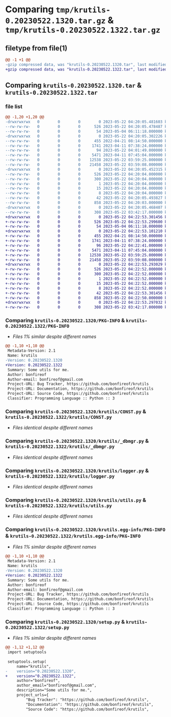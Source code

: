 # Comparing `tmp/krutils-0.20230522.1320.tar.gz` & `tmp/krutils-0.20230522.1322.tar.gz`

## filetype from file(1)

```diff
@@ -1 +1 @@
-gzip compressed data, was "krutils-0.20230522.1320.tar", last modified: Mon May 22 04:20:05 2023, max compression
+gzip compressed data, was "krutils-0.20230522.1322.tar", last modified: Mon May 22 04:22:53 2023, max compression
```

## Comparing `krutils-0.20230522.1320.tar` & `krutils-0.20230522.1322.tar`

### file list

```diff
@@ -1,20 +1,20 @@
-drwxrwxrwx   0        0        0        0 2023-05-22 04:20:05.481603 krutils-0.20230522.1320/
--rw-rw-rw-   0        0        0      526 2023-05-22 04:20:05.478487 krutils-0.20230522.1320/PKG-INFO
--rw-rw-rw-   0        0        0       54 2023-05-04 06:11:18.000000 krutils-0.20230522.1320/README.md
-drwxrwxrwx   0        0        0        0 2023-05-22 04:20:05.302226 krutils-0.20230522.1320/krutils/
--rw-rw-rw-   0        0        0      455 2022-04-21 08:14:50.000000 krutils-0.20230522.1320/krutils/AppErr.py
--rw-rw-rw-   0        0        0     1741 2023-04-11 07:38:24.000000 krutils-0.20230522.1320/krutils/CONST.py
--rw-rw-rw-   0        0        0       94 2023-05-22 04:01:49.000000 krutils-0.20230522.1320/krutils/__init__.py
--rw-rw-rw-   0        0        0     5471 2023-04-11 07:45:04.000000 krutils-0.20230522.1320/krutils/_dbmgr.py
--rw-rw-rw-   0        0        0    12538 2023-05-22 03:59:25.000000 krutils-0.20230522.1320/krutils/logger.py
--rw-rw-rw-   0        0        0    21458 2023-05-22 03:59:08.000000 krutils-0.20230522.1320/krutils/utils.py
-drwxrwxrwx   0        0        0        0 2023-05-22 04:20:05.452315 krutils-0.20230522.1320/krutils.egg-info/
--rw-rw-rw-   0        0        0      526 2023-05-22 04:20:04.000000 krutils-0.20230522.1320/krutils.egg-info/PKG-INFO
--rw-rw-rw-   0        0        0      300 2023-05-22 04:20:04.000000 krutils-0.20230522.1320/krutils.egg-info/SOURCES.txt
--rw-rw-rw-   0        0        0        1 2023-05-22 04:20:04.000000 krutils-0.20230522.1320/krutils.egg-info/dependency_links.txt
--rw-rw-rw-   0        0        0       15 2023-05-22 04:20:04.000000 krutils-0.20230522.1320/krutils.egg-info/requires.txt
--rw-rw-rw-   0        0        0        8 2023-05-22 04:20:04.000000 krutils-0.20230522.1320/krutils.egg-info/top_level.txt
--rw-rw-rw-   0        0        0       42 2023-05-22 04:20:05.493827 krutils-0.20230522.1320/setup.cfg
--rw-rw-rw-   0        0        0      858 2023-05-22 04:20:03.000000 krutils-0.20230522.1320/setup.py
-drwxrwxrwx   0        0        0        0 2023-05-22 04:20:05.468407 krutils-0.20230522.1320/test/
--rw-rw-rw-   0        0        0      308 2023-05-22 03:42:17.000000 krutils-0.20230522.1320/test/test_logger.py
+drwxrwxrwx   0        0        0        0 2023-05-22 04:22:53.301456 krutils-0.20230522.1322/
+-rw-rw-rw-   0        0        0      526 2023-05-22 04:22:53.299600 krutils-0.20230522.1322/PKG-INFO
+-rw-rw-rw-   0        0        0       54 2023-05-04 06:11:18.000000 krutils-0.20230522.1322/README.md
+drwxrwxrwx   0        0        0        0 2023-05-22 04:22:53.101210 krutils-0.20230522.1322/krutils/
+-rw-rw-rw-   0        0        0      455 2022-04-21 08:14:50.000000 krutils-0.20230522.1322/krutils/AppErr.py
+-rw-rw-rw-   0        0        0     1741 2023-04-11 07:38:24.000000 krutils-0.20230522.1322/krutils/CONST.py
+-rw-rw-rw-   0        0        0       96 2023-05-22 04:22:41.000000 krutils-0.20230522.1322/krutils/__init__.py
+-rw-rw-rw-   0        0        0     5471 2023-04-11 07:45:04.000000 krutils-0.20230522.1322/krutils/_dbmgr.py
+-rw-rw-rw-   0        0        0    12538 2023-05-22 03:59:25.000000 krutils-0.20230522.1322/krutils/logger.py
+-rw-rw-rw-   0        0        0    21458 2023-05-22 03:59:08.000000 krutils-0.20230522.1322/krutils/utils.py
+drwxrwxrwx   0        0        0        0 2023-05-22 04:22:53.293029 krutils-0.20230522.1322/krutils.egg-info/
+-rw-rw-rw-   0        0        0      526 2023-05-22 04:22:52.000000 krutils-0.20230522.1322/krutils.egg-info/PKG-INFO
+-rw-rw-rw-   0        0        0      300 2023-05-22 04:22:52.000000 krutils-0.20230522.1322/krutils.egg-info/SOURCES.txt
+-rw-rw-rw-   0        0        0        1 2023-05-22 04:22:52.000000 krutils-0.20230522.1322/krutils.egg-info/dependency_links.txt
+-rw-rw-rw-   0        0        0       15 2023-05-22 04:22:52.000000 krutils-0.20230522.1322/krutils.egg-info/requires.txt
+-rw-rw-rw-   0        0        0        8 2023-05-22 04:22:52.000000 krutils-0.20230522.1322/krutils.egg-info/top_level.txt
+-rw-rw-rw-   0        0        0       42 2023-05-22 04:22:53.301456 krutils-0.20230522.1322/setup.cfg
+-rw-rw-rw-   0        0        0      858 2023-05-22 04:22:50.000000 krutils-0.20230522.1322/setup.py
+drwxrwxrwx   0        0        0        0 2023-05-22 04:22:53.297032 krutils-0.20230522.1322/test/
+-rw-rw-rw-   0        0        0      308 2023-05-22 03:42:17.000000 krutils-0.20230522.1322/test/test_logger.py
```

### Comparing `krutils-0.20230522.1320/PKG-INFO` & `krutils-0.20230522.1322/PKG-INFO`

 * *Files 1% similar despite different names*

```diff
@@ -1,10 +1,10 @@
 Metadata-Version: 2.1
 Name: krutils
-Version: 0.20230522.1320
+Version: 0.20230522.1322
 Summary: Some utils for me.
 Author: bonfireof
 Author-email: bonfireof@gmail.com
 Project-URL: Bug Tracker, https://github.com/bonfireof/krutils
 Project-URL: Documentation, https://github.com/bonfireof/krutils
 Project-URL: Source Code, https://github.com/bonfireof/krutils
 Classifier: Programming Language :: Python :: 3
```

### Comparing `krutils-0.20230522.1320/krutils/CONST.py` & `krutils-0.20230522.1322/krutils/CONST.py`

 * *Files identical despite different names*

### Comparing `krutils-0.20230522.1320/krutils/_dbmgr.py` & `krutils-0.20230522.1322/krutils/_dbmgr.py`

 * *Files identical despite different names*

### Comparing `krutils-0.20230522.1320/krutils/logger.py` & `krutils-0.20230522.1322/krutils/logger.py`

 * *Files identical despite different names*

### Comparing `krutils-0.20230522.1320/krutils/utils.py` & `krutils-0.20230522.1322/krutils/utils.py`

 * *Files identical despite different names*

### Comparing `krutils-0.20230522.1320/krutils.egg-info/PKG-INFO` & `krutils-0.20230522.1322/krutils.egg-info/PKG-INFO`

 * *Files 1% similar despite different names*

```diff
@@ -1,10 +1,10 @@
 Metadata-Version: 2.1
 Name: krutils
-Version: 0.20230522.1320
+Version: 0.20230522.1322
 Summary: Some utils for me.
 Author: bonfireof
 Author-email: bonfireof@gmail.com
 Project-URL: Bug Tracker, https://github.com/bonfireof/krutils
 Project-URL: Documentation, https://github.com/bonfireof/krutils
 Project-URL: Source Code, https://github.com/bonfireof/krutils
 Classifier: Programming Language :: Python :: 3
```

### Comparing `krutils-0.20230522.1320/setup.py` & `krutils-0.20230522.1322/setup.py`

 * *Files 1% similar despite different names*

```diff
@@ -1,12 +1,12 @@
 import setuptools
 
 setuptools.setup(
     name="krutils",
-    version="0.20230522.1320",
+    version="0.20230522.1322",
     author="bonfireof",
     author_email="bonfireof@gmail.com",
     description="Some utils for me.",
     project_urls={
         "Bug Tracker": "https://github.com/bonfireof/krutils",
         "Documentation": "https://github.com/bonfireof/krutils",
         "Source Code": "https://github.com/bonfireof/krutils",
```

